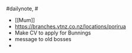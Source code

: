 #dailynote, #
- [[Mum]]
- https://branches.vtnz.co.nz/locations/porirua
- Make CV to apply for Bunnings
- message to old bosses
- 